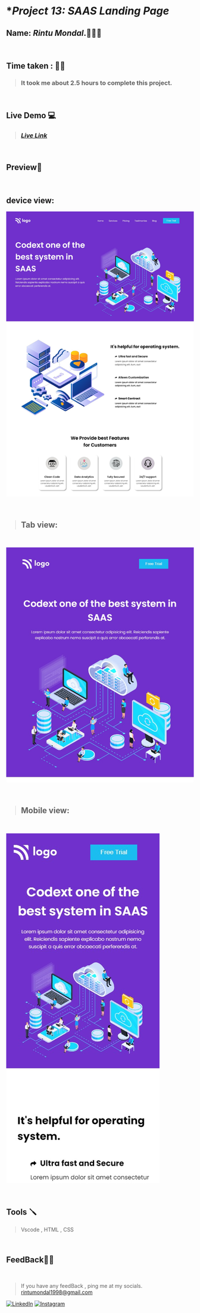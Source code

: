 # **Project 13: SAAS Landing Page*

## **Name:**  _Rintu Mondal_.🧑🏽‍💻
<br>

## **Time taken :** ✍🏼

>### It took me about 2.5 hours to complete this project.
<br>

## **Live Demo**  💻 

>### _[**Live Link**](https://mellow-arithmetic-217ea5.netlify.app/)_
<br>

## **Preview**🔎
<br>

## device view: 
![desktop](./ss/desktop.jpg)

<br>

>## Tab view:
<br>

![Tab](./ss/tab.jpg)

<br>

>## Mobile view:
<br>

![mobile](./ss/mob.jpg)

<br>


## **Tools** 🪛
>Vscode , HTML , CSS
<br>

## **FeedBack**🥷🏼

<br>

> If you have any feedBack , ping me at my socials. rintumondal1998@gmail.com

[![LinkedIn][linkedin-shield]][linkedin-url]
[![Instagram][instagram-shield]][instagram-url]


[instagram-shield]: https://img.shields.io/badge/Instagram-%23E4405F.svg?style=for-the-badge&logo=Instagram&logoColor=white
[instagram-url]: https://www.instagram.com/fairyhunter.gg/

[linkedin-shield]: https://img.shields.io/badge/-LinkedIn-black.svg?style=for-the-badge&logo=linkedin&colorB=0B5FBB
[linkedin-url]: https://www.linkedin.com/in/heyrintu/


